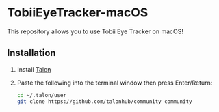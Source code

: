 # TobiiEyeTracker-macOS

This repository allows you to use Tobii Eye Tracker on macOS!

## Installation

1. Install [Talon](https://talonvoice.com/)
2. Paste the following into the terminal window then press Enter/Return:

   ```bash
   cd ~/.talon/user
   git clone https://github.com/talonhub/community community
   ```
